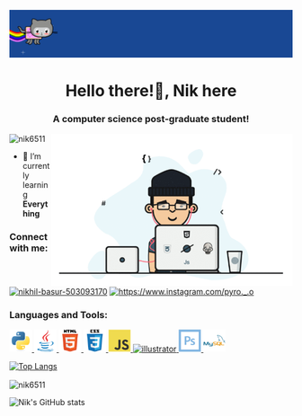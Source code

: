 ![MasterHead](https://github.com/Nik6511/Nik6511/blob/main/banner.gif)
<h1 align="center">Hello there!👋, Nik here</h1>
<h3 align="center">A computer science post-graduate student!</h3>
<img align="right" alt="Coding"  width="430" src="https://github.com/Nik6511/Nik6511/blob/main/Developer.gif">

<p align="left"> <img src="https://komarev.com/ghpvc/?username=nik6511&label=Profile%20views&color=0e75b6&style=flat" alt="nik6511" /> </p>


- 🌱 I’m currently learning **Everything**

<h3 align="left">Connect with me:</h3>
<p align="left">
<a href="https://linkedin.com/in/nikhil-basur-503093170" target="blank"><img align="center" src="https://raw.githubusercontent.com/rahuldkjain/github-profile-readme-generator/master/src/images/icons/Social/linked-in-alt.svg" alt="nikhil-basur-503093170" height="30" width="40" /></a>
<a href="https://instagram.com/pyro._.o" target="blank"><img align="center" src="https://raw.githubusercontent.com/rahuldkjain/github-profile-readme-generator/master/src/images/icons/Social/instagram.svg" alt="https://www.instagram.com/pyro._.o" height="30" width="40" /></a>
</p>

<h3 align="left">Languages and Tools:</h3>
<p align="left">
  <a href="https://www.python.org" target="_blank" rel="noreferrer"> <img src="https://raw.githubusercontent.com/devicons/devicon/master/icons/python/python-original.svg" alt="python" width="40" height="40"/> </a>
  <a href="https://www.java.com" target="_blank" rel="noreferrer"> <img src="https://raw.githubusercontent.com/devicons/devicon/master/icons/java/java-original.svg" alt="java" width="40" height="40"/> </a> 
  <a href="https://www.w3.org/html/" target="_blank" rel="noreferrer"> <img src="https://raw.githubusercontent.com/devicons/devicon/master/icons/html5/html5-original-wordmark.svg" alt="html5" width="40" height="40"/> </a> 
  <a href="https://www.w3schools.com/css/" target="_blank" rel="noreferrer"> <img src="https://raw.githubusercontent.com/devicons/devicon/master/icons/css3/css3-original-wordmark.svg" alt="css3" width="40" height="40"/> </a>
  <a href="https://developer.mozilla.org/en-US/docs/Web/JavaScript" target="_blank" rel="noreferrer"> <img src="https://raw.githubusercontent.com/devicons/devicon/master/icons/javascript/javascript-original.svg" alt="javascript" width="40" height="40"/> </a> 
  <a href="https://www.adobe.com/in/products/illustrator.html" target="_blank" rel="noreferrer"> <img src="https://www.vectorlogo.zone/logos/adobe_illustrator/adobe_illustrator-icon.svg" alt="illustrator" width="40" height="40"/> </a> 
    <a href="https://www.photoshop.com/en" target="_blank" rel="noreferrer"> <img src="https://raw.githubusercontent.com/devicons/devicon/master/icons/photoshop/photoshop-line.svg" alt="photoshop" width="40" height="40"/> </a>
  <a href="https://www.mysql.com/" target="_blank" rel="noreferrer"> <img src="https://raw.githubusercontent.com/devicons/devicon/master/icons/mysql/mysql-original-wordmark.svg" alt="mysql" width="40" height="40"/> </a> 
 
   </p>

[![Top Langs](https://github-readme-stats.vercel.app/api/top-langs/?username=Nik6511&layout=compact&theme=vision-friendly-dark&hide=Hack)](https://github.com/anuraghazra/github-readme-stats) 

<p><img align="center" src="https://github-readme-streak-stats.herokuapp.com/?user=nik6511&theme=vision-friendly-dark" alt="nik6511" /></p>

![Nik's GitHub stats](https://github-readme-stats.vercel.app/api?username=Nik6511&theme=vision-friendly-dark&show_icons=true)




